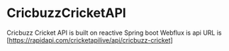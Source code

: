 # CricbuzzCricketAPI
Cricbuzz Cricket API is built on reactive Spring boot Webflux is api URL is [https://rapidapi.com/cricketapilive/api/cricbuzz-cricket]
